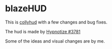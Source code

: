 # blazeHUD

This is [collyhud](https://github.com/collycat/collyhud) with a few changes and bug fixes.

The hud is made by [Hypnotize #3781](https://github.com/Hypnootize)

Some of the ideas and visual changes are by me.

